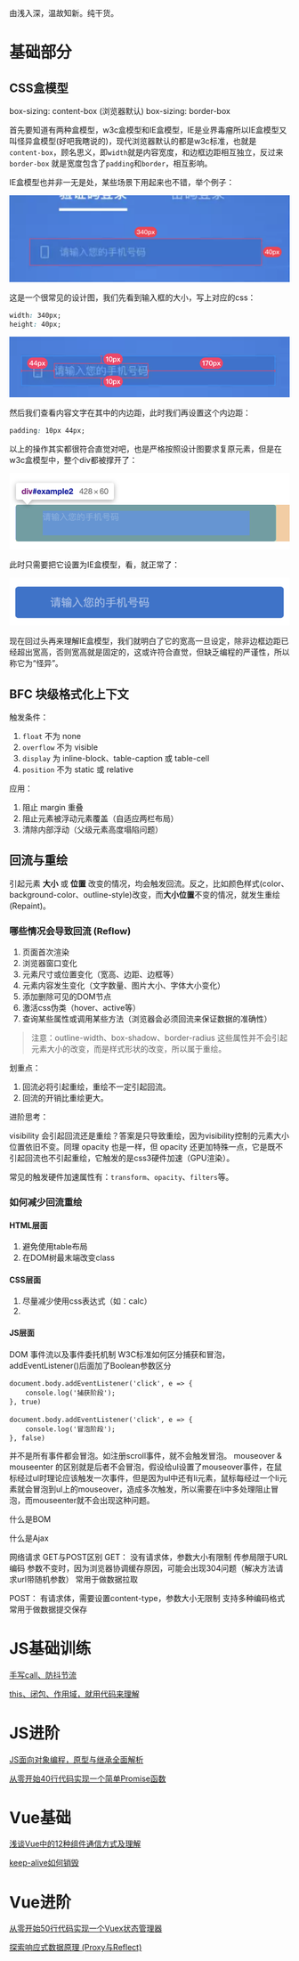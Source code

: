 由浅入深，温故知新。纯干货。

# 基础部分

## CSS盒模型
box-sizing: content-box (浏览器默认)
box-sizing: border-box

首先要知道有两种盒模型，w3c盒模型和IE盒模型，IE是业界毒瘤所以IE盒模型又叫怪异盒模型(好吧我瞎说的)，现代浏览器默认的都是w3c标准，也就是 `content-box`，顾名思义，即`width`就是内容宽度，和边框边距相互独立，反过来 `border-box` 就是宽度包含了`padding`和`border`，相互影响。

IE盒模型也并非一无是处，某些场景下用起来也不错，举个例子：

![img](../images/0.6826872986951342.jpg)

这是一个很常见的设计图，我们先看到输入框的大小，写上对应的css：

```css
width: 340px;
height: 40px;
```

![img](../images/0.2856180293820809.jpg)

然后我们查看内容文字在其中的内边距，此时我们再设置这个内边距：

```css
padding: 10px 44px;
```

以上的操作其实都很符合直觉对吧，也是严格按照设计图要求复原元素，但是在w3c盒模型中，整个div都被撑开了：

![img](../images/0.29053815348400547.jpg)

此时只需要把它设置为IE盒模型，看，就正常了：

![img](../images/0.2916430578769196.jpg)

现在回过头再来理解IE盒模型，我们就明白了它的宽高一旦设定，除非边框边距已经超出宽高，否则宽高就是固定的，这或许符合直觉，但缺乏编程的严谨性，所以称它为“怪异”。

## BFC 块级格式化上下文

触发条件：

1. `float` 不为 none
2. `overflow` 不为 visible
3. `display` 为 inline-block、table-caption 或 table-cell
4. `position` 不为 static 或 relative

应用：

1. 阻止 margin 重叠
2. 阻止元素被浮动元素覆盖（自适应两栏布局）
3. 清除内部浮动（父级元素高度塌陷问题）

## 回流与重绘

引起元素 **大小** 或 **位置** 改变的情况，均会触发回流。反之，比如颜色样式(color、background-color、outline-style)改变，而**大小位置**不变的情况，就发生重绘 (Repaint)。

### 哪些情况会导致回流 (Reflow) 

1. 页面首次渲染
2. 浏览器窗口变化
3. 元素尺寸或位置变化（宽高、边距、边框等）
4. 元素内容发生变化（文字数量、图片大小、字体大小变化）
6. 添加删除可见的DOM节点
7. 激活css伪类（hover、active等）
8. 查询某些属性或调用某些方法（浏览器会必须回流来保证数据的准确性）

> 注意：outline-width、box-shadow、border-radius 这些属性并不会引起元素大小的改变，而是样式形状的改变，所以属于重绘。

划重点：

1. 回流必将引起重绘，重绘不一定引起回流。
2. 回流的开销比重绘更大。

进阶思考：

visibility 会引起回流还是重绘？答案是只导致重绘，因为visibility控制的元素大小位置依旧不变。同理 opacity 也是一样，但 opacity 还更加特殊一点，它是既不引起回流也不引起重绘，它触发的是css3硬件加速（GPU渲染）。

常见的触发硬件加速属性有：`transform`、`opacity`、`filters`等。

### 如何减少回流重绘

#### HTML层面

1. 避免使用table布局
2. 在DOM树最末端改变class

#### CSS层面

1. 尽量减少使用css表达式（如：calc）
2. 

#### JS层面

DOM
事件流以及事件委托机制
W3C标准如何区分捕获和冒泡，addEventListener()后面加了Boolean参数区分
```
document.body.addEventListener('click', e => {
    console.log('捕获阶段');
}, true)

document.body.addEventListener('click', e => {
    console.log('冒泡阶段');
}, false)
```

并不是所有事件都会冒泡。如注册scroll事件，就不会触发冒泡。
mouseover & mouseenter 的区别就是后者不会冒泡，假设给ul设置了mouseover事件，在鼠标经过ul时理论应该触发一次事件，但是因为ul中还有li元素，鼠标每经过一个li元素就会冒泡到ul上的mouseover，造成多次触发，所以需要在li中多处理阻止冒泡，而mouseenter就不会出现这种问题。

什么是BOM

什么是Ajax

网络请求 GET与POST区别
GET：
没有请求体，参数大小有限制
传参局限于URL编码
参数不变时，因为浏览器协调缓存原因，可能会出现304问题（解决方法请求url带随机参数）
常用于做数据拉取

POST：
有请求体，需要设置content-type，参数大小无限制
支持多种编码格式
常用于做数据提交保存



# JS基础训练

[手写call、防抖节流](https://juejin.cn/post/6972343521176977421)

[this、闭包、作用域，就用代码来理解](https://juejin.cn/post/6972716569407258661)

# JS进阶

[JS面向对象编程，原型与继承全面解析](https://juejin.cn/post/6973091550528012296)

[从零开始40行代码实现一个简单Promise函数](https://juejin.cn/post/6974942495255822344)

# Vue基础

[浅谈Vue中的12种组件通信方式及理解](https://juejin.cn/post/6971594929470603271)

[keep-alive如何销毁](https://juejin.cn/post/6976814768812195854)

# Vue进阶

[从零开始50行代码实现一个Vuex状态管理器](https://juejin.cn/post/6975355881554870285)

[探索响应式数据原理 (Proxy与Reflect)](https://juejin.cn/post/6974567194382303240)
